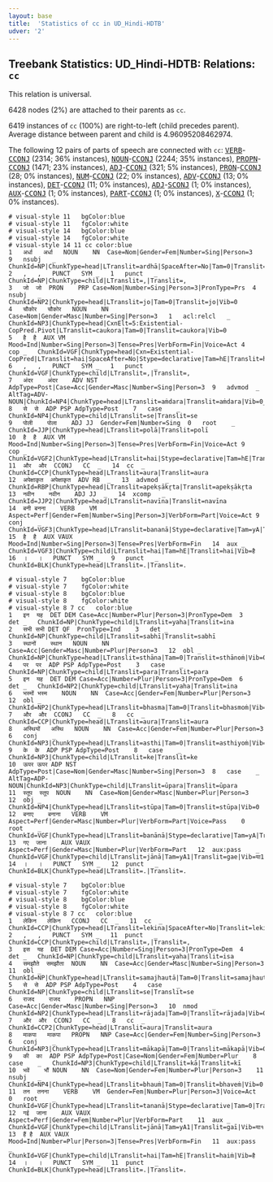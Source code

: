 ```yaml
---
layout: base
title:  'Statistics of cc in UD_Hindi-HDTB'
udver: '2'
---
```


## Treebank Statistics: UD_Hindi-HDTB: Relations: `cc`

This relation is universal.

6428 nodes (2%) are attached to their parents as `cc`.

6419 instances of `cc` (100%) are right-to-left (child precedes parent).
Average distance between parent and child is 4.96095208462974.

The following 12 pairs of parts of speech are connected with `cc`: <tt><a href="hi_hdtb-pos-VERB.html">VERB</a></tt>-<tt><a href="hi_hdtb-pos-CCONJ.html">CCONJ</a></tt> (2314; 36% instances), <tt><a href="hi_hdtb-pos-NOUN.html">NOUN</a></tt>-<tt><a href="hi_hdtb-pos-CCONJ.html">CCONJ</a></tt> (2244; 35% instances), <tt><a href="hi_hdtb-pos-PROPN.html">PROPN</a></tt>-<tt><a href="hi_hdtb-pos-CCONJ.html">CCONJ</a></tt> (1471; 23% instances), <tt><a href="hi_hdtb-pos-ADJ.html">ADJ</a></tt>-<tt><a href="hi_hdtb-pos-CCONJ.html">CCONJ</a></tt> (321; 5% instances), <tt><a href="hi_hdtb-pos-PRON.html">PRON</a></tt>-<tt><a href="hi_hdtb-pos-CCONJ.html">CCONJ</a></tt> (28; 0% instances), <tt><a href="hi_hdtb-pos-NUM.html">NUM</a></tt>-<tt><a href="hi_hdtb-pos-CCONJ.html">CCONJ</a></tt> (22; 0% instances), <tt><a href="hi_hdtb-pos-ADV.html">ADV</a></tt>-<tt><a href="hi_hdtb-pos-CCONJ.html">CCONJ</a></tt> (13; 0% instances), <tt><a href="hi_hdtb-pos-DET.html">DET</a></tt>-<tt><a href="hi_hdtb-pos-CCONJ.html">CCONJ</a></tt> (11; 0% instances), <tt><a href="hi_hdtb-pos-ADJ.html">ADJ</a></tt>-<tt><a href="hi_hdtb-pos-SCONJ.html">SCONJ</a></tt> (1; 0% instances), <tt><a href="hi_hdtb-pos-AUX.html">AUX</a></tt>-<tt><a href="hi_hdtb-pos-CCONJ.html">CCONJ</a></tt> (1; 0% instances), <tt><a href="hi_hdtb-pos-PART.html">PART</a></tt>-<tt><a href="hi_hdtb-pos-CCONJ.html">CCONJ</a></tt> (1; 0% instances), <tt><a href="hi_hdtb-pos-X.html">X</a></tt>-<tt><a href="hi_hdtb-pos-CCONJ.html">CCONJ</a></tt> (1; 0% instances).


~~~ conllu
# visual-style 11	bgColor:blue
# visual-style 11	fgColor:white
# visual-style 14	bgColor:blue
# visual-style 14	fgColor:white
# visual-style 14 11 cc	color:blue
1	अर्धा	अर्धा	NOUN	NN	Case=Nom|Gender=Fem|Number=Sing|Person=3	9	nsubj	_	ChunkId=NP|ChunkType=head|LTranslit=ardhā|SpaceAfter=No|Tam=0|Translit=ardhā|Vib=0
2	,	,	PUNCT	SYM	_	1	punct	_	ChunkId=NP|ChunkType=child|LTranslit=,|Translit=,
3	जो	जो	PRON	PRP	Case=Nom|Number=Sing|Person=3|PronType=Prs	4	nsubj	_	ChunkId=NP2|ChunkType=head|LTranslit=jo|Tam=0|Translit=jo|Vib=0
4	चौकोर	चौकोर	NOUN	NN	Case=Nom|Gender=Masc|Number=Sing|Person=3	1	acl:relcl	_	ChunkId=NP3|ChunkType=head|CxnElt=5:Existential-CopPred.Pivot|LTranslit=caukora|Tam=0|Translit=caukora|Vib=0
5	है	है	AUX	VM	Mood=Ind|Number=Sing|Person=3|Tense=Pres|VerbForm=Fin|Voice=Act	4	cop	_	ChunkId=VGF|ChunkType=head|Cxn=Existential-CopPred|LTranslit=hai|SpaceAfter=No|Stype=declarative|Tam=hE|Translit=hai|Vib=है
6	,	,	PUNCT	SYM	_	1	punct	_	ChunkId=VGF|ChunkType=child|LTranslit=,|Translit=,
7	अंदर	अंदर	ADV	NST	AdpType=Post|Case=Acc|Gender=Masc|Number=Sing|Person=3	9	advmod	_	AltTag=ADV-NOUN|ChunkId=NP4|ChunkType=head|LTranslit=aṁdara|Translit=aṁdara|Vib=0_से
8	से	से	ADP	PSP	AdpType=Post	7	case	_	ChunkId=NP4|ChunkType=child|LTranslit=se|Translit=se
9	पोली	पोला	ADJ	JJ	Gender=Fem|Number=Sing	0	root	_	ChunkId=JJP|ChunkType=head|LTranslit=polā|Translit=polī
10	है	है	AUX	VM	Mood=Ind|Number=Sing|Person=3|Tense=Pres|VerbForm=Fin|Voice=Act	9	cop	_	ChunkId=VGF2|ChunkType=head|LTranslit=hai|Stype=declarative|Tam=hE|Translit=hai|Vib=है
11	और	और	CCONJ	CC	_	14	cc	_	ChunkId=CCP|ChunkType=head|LTranslit=aura|Translit=aura
12	अपेक्षाकृत	अपेक्षाकृत	ADV	RB	_	13	advmod	_	ChunkId=RBP|ChunkType=head|LTranslit=apekṣākr̥ta|Translit=apekṣākr̥ta
13	नवीन	नवीन	ADJ	JJ	_	14	xcomp	_	ChunkId=JJP2|ChunkType=head|LTranslit=navīna|Translit=navīna
14	बनी	बनना	VERB	VM	Aspect=Perf|Gender=Fem|Number=Sing|Person=3|VerbForm=Part|Voice=Act	9	conj	_	ChunkId=VGF3|ChunkType=head|LTranslit=bananā|Stype=declarative|Tam=yA|Translit=banī|Vib=या_है
15	है	है	AUX	VAUX	Mood=Ind|Number=Sing|Person=3|Tense=Pres|VerbForm=Fin	14	aux	_	ChunkId=VGF3|ChunkType=child|LTranslit=hai|Tam=hE|Translit=hai|Vib=है
16	।	।	PUNCT	SYM	_	9	punct	_	ChunkId=BLK|ChunkType=head|LTranslit=.|Translit=.

~~~


~~~ conllu
# visual-style 7	bgColor:blue
# visual-style 7	fgColor:white
# visual-style 8	bgColor:blue
# visual-style 8	fgColor:white
# visual-style 8 7 cc	color:blue
1	इन	यह	DET	DEM	Case=Acc|Number=Plur|Person=3|PronType=Dem	3	det	_	ChunkId=NP|ChunkType=child|LTranslit=yaha|Translit=ina
2	सभी	सभी	DET	QF	PronType=Ind	3	det	_	ChunkId=NP|ChunkType=child|LTranslit=sabhī|Translit=sabhī
3	स्‍थानों	स्थान	NOUN	NN	Case=Acc|Gender=Masc|Number=Plur|Person=3	12	obl	_	ChunkId=NP|ChunkType=head|LTranslit=sthāna|Tam=0|Translit=sthānoṁ|Vib=0_पर
4	पर	पर	ADP	PSP	AdpType=Post	3	case	_	ChunkId=NP|ChunkType=child|LTranslit=para|Translit=para
5	इन	यह	DET	DEM	Case=Acc|Number=Plur|Person=3|PronType=Dem	6	det	_	ChunkId=NP2|ChunkType=child|LTranslit=yaha|Translit=ina
6	भस्‍मों	भस्म	NOUN	NN	Case=Acc|Gender=Fem|Number=Plur|Person=3	12	obl	_	ChunkId=NP2|ChunkType=head|LTranslit=bhasma|Tam=0|Translit=bhasmoṁ|Vib=0
7	और	और	CCONJ	CC	_	8	cc	_	ChunkId=CCP|ChunkType=head|LTranslit=aura|Translit=aura
8	अस्‍थियों	अस्थि	NOUN	NN	Case=Acc|Gender=Fem|Number=Plur|Person=3	6	conj	_	ChunkId=NP3|ChunkType=head|LTranslit=asthi|Tam=0|Translit=asthiyoṁ|Vib=0_के_ऊपर
9	के	के	ADP	PSP	AdpType=Post	8	case	_	ChunkId=NP3|ChunkType=child|LTranslit=ke|Translit=ke
10	ऊपर	ऊपर	ADP	NST	AdpType=Post|Case=Nom|Gender=Masc|Number=Sing|Person=3	8	case	_	AltTag=ADP-NOUN|ChunkId=NP3|ChunkType=child|LTranslit=ūpara|Translit=ūpara
11	स्‍तूप	स्‍तूप	NOUN	NN	Case=Nom|Gender=Masc|Number=Plur|Person=3	12	obj	_	ChunkId=NP4|ChunkType=head|LTranslit=stūpa|Tam=0|Translit=stūpa|Vib=0
12	बनाए	बनाना	VERB	VM	Aspect=Perf|Gender=Masc|Number=Plur|VerbForm=Part|Voice=Pass	0	root	_	ChunkId=VGF|ChunkType=head|LTranslit=banānā|Stype=declarative|Tam=yA|Translit=banāe|Vib=या_जा+या1
13	गए	जाना	AUX	VAUX	Aspect=Perf|Gender=Masc|Number=Plur|VerbForm=Part	12	aux:pass	_	ChunkId=VGF|ChunkType=child|LTranslit=jānā|Tam=yA1|Translit=gae|Vib=या1
14	।	।	PUNCT	SYM	_	12	punct	_	ChunkId=BLK|ChunkType=head|LTranslit=.|Translit=.

~~~


~~~ conllu
# visual-style 7	bgColor:blue
# visual-style 7	fgColor:white
# visual-style 8	bgColor:blue
# visual-style 8	fgColor:white
# visual-style 8 7 cc	color:blue
1	लेकिन	लेकिन	CCONJ	CC	_	11	cc	_	ChunkId=CCP|ChunkType=head|LTranslit=lekina|SpaceAfter=No|Translit=lekina
2	,	,	PUNCT	SYM	_	11	punct	_	ChunkId=CCP|ChunkType=child|LTranslit=,|Translit=,
3	इस	यह	DET	DEM	Case=Acc|Number=Sing|Person=3|PronType=Dem	4	det	_	ChunkId=NP|ChunkType=child|LTranslit=yaha|Translit=isa
4	समझौते	समझौता	NOUN	NN	Case=Acc|Gender=Masc|Number=Sing|Person=3	11	obl	_	ChunkId=NP|ChunkType=head|LTranslit=samajhautā|Tam=0|Translit=samajhaute|Vib=0_से
5	से	से	ADP	PSP	AdpType=Post	4	case	_	ChunkId=NP|ChunkType=child|LTranslit=se|Translit=se
6	राजद	राजद	PROPN	NNP	Case=Acc|Gender=Masc|Number=Sing|Person=3	10	nmod	_	ChunkId=NP2|ChunkType=head|LTranslit=rājada|Tam=0|Translit=rājada|Vib=0
7	और	और	CCONJ	CC	_	8	cc	_	ChunkId=CCP2|ChunkType=head|LTranslit=aura|Translit=aura
8	माकपा	माकपा	PROPN	NNP	Case=Acc|Gender=Fem|Number=Sing|Person=3	6	conj	_	ChunkId=NP3|ChunkType=head|LTranslit=mākapā|Tam=0|Translit=mākapā|Vib=0_का
9	की	का	ADP	PSP	AdpType=Post|Case=Nom|Gender=Fem|Number=Plur	8	case	_	ChunkId=NP3|ChunkType=child|LTranslit=kā|Translit=kī
10	भवें	भौं	NOUN	NN	Case=Nom|Gender=Fem|Number=Plur|Person=3	11	nsubj	_	ChunkId=NP4|ChunkType=head|LTranslit=bhauṁ|Tam=0|Translit=bhaveṁ|Vib=0
11	तन	तनना	VERB	VM	Gender=Fem|Number=Plur|Person=3|Voice=Act	0	root	_	ChunkId=VGF|ChunkType=head|LTranslit=tananā|Stype=declarative|Tam=0|Translit=tana|Vib=0_जा+या१_है
12	गई	जाना	AUX	VAUX	Aspect=Perf|Gender=Fem|Number=Plur|VerbForm=Part	11	aux	_	ChunkId=VGF|ChunkType=child|LTranslit=jānā|Tam=yA1|Translit=gaī|Vib=या१
13	हैं	है	AUX	VAUX	Mood=Ind|Number=Plur|Person=3|Tense=Pres|VerbForm=Fin	11	aux:pass	_	ChunkId=VGF|ChunkType=child|LTranslit=hai|Tam=hE|Translit=haiṁ|Vib=है
14	।	।	PUNCT	SYM	_	11	punct	_	ChunkId=BLK|ChunkType=head|LTranslit=.|Translit=.

~~~


